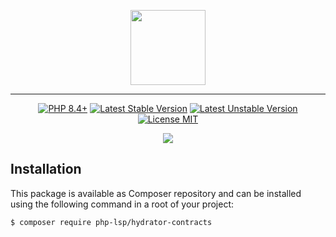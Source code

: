 <p align="center">
    <a href="https://github.com/php-lsp" target="_blank">
        <img src="https://avatars.githubusercontent.com/u/153323085?s=120" width="120">
    </a>
</p>

---

<p align="center">
    <a href="https://packagist.org/packages/php-lsp/hydrator-contracts"><img src="https://poser.pugx.org/php-lsp/hydrator-contracts/require/php?style=for-the-badge" alt="PHP 8.4+"></a>
    <a href="https://packagist.org/packages/php-lsp/hydrator-contracts"><img src="https://poser.pugx.org/php-lsp/hydrator-contracts/version?style=for-the-badge" alt="Latest Stable Version"></a>
    <a href="https://packagist.org/packages/php-lsp/hydrator-contracts"><img src="https://poser.pugx.org/php-lsp/hydrator-contracts/v/unstable?style=for-the-badge" alt="Latest Unstable Version"></a>
    <a href="https://raw.githubusercontent.com/php-lsp/hydrator-contracts/blob/master/LICENSE"><img src="https://poser.pugx.org/php-lsp/hydrator-contracts/license?style=for-the-badge" alt="License MIT"></a>
</p>
<p align="center">
    <a href="https://github.com/php-lsp/hydrator-contracts/actions"><img src="https://github.com/php-lsp/hydrator-contracts/workflows/tests/badge.svg"></a>
</p>

## Installation

This package is available as Composer repository and can be 
installed using the following command in a root of your project:

```sh
$ composer require php-lsp/hydrator-contracts
```
